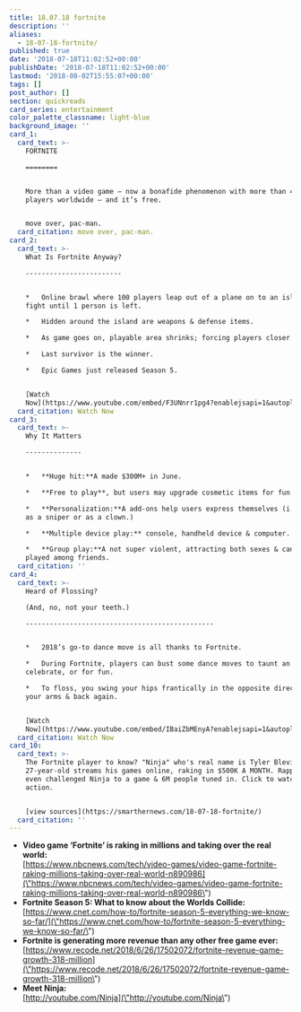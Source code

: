```yaml
---
title: 18.07.18 fortnite
description: ''
aliases:
  - 18-07-18-fortnite/
published: true
date: '2018-07-18T11:02:52+00:00'
publishDate: '2018-07-18T11:02:52+00:00'
lastmod: '2018-08-02T15:55:07+00:00'
tags: []
post_author: []
section: quickreads
card_series: entertainment
color_palette_classname: light-blue
background_image: ''
card_1:
  card_text: >-
    FORTNITE

    ========


    More than a video game – now a bonafide phenomenon with more than 45M
    players worldwide – and it’s free.


    move over, pac-man.
  card_citation: move over, pac-man.
card_2:
  card_text: >-
    What Is Fortnite Anyway?

    ------------------------


    *   Online brawl where 100 players leap out of a plane on to an island &
    fight until 1 person is left.

    *   Hidden around the island are weapons & defense items.

    *   As game goes on, playable area shrinks; forcing players closer.

    *   Last survivor is the winner.

    *   Epic Games just released Season 5.


    [Watch
    Now](https://www.youtube.com/embed/F3UNnrr1pg4?enablejsapi=1&autoplay=1&rel=0)
  card_citation: Watch Now
card_3:
  card_text: >-
    Why It Matters

    --------------


    *   **Huge hit:**A made $300M+ in June.

    *   **Free to play**, but users may upgrade cosmetic items for fun.

    *   **Personalization:**A add-ons help users express themselves (i.e. play
    as a sniper or as a clown.)

    *   **Multiple device play:** console, handheld device & computer.

    *   **Group play:**A not super violent, attracting both sexes & can be
    played among friends.
  card_citation: ''
card_4:
  card_text: >-
    Heard of Flossing?  

    (And, no, not your teeth.)

    -----------------------------------------------


    *   2018’s go-to dance move is all thanks to Fortnite.

    *   During Fortnite, players can bust some dance moves to taunt an opponent,
    celebrate, or for fun.

    *   To floss, you swing your hips frantically in the opposite direction of
    your arms & back again.


    [Watch
    Now](https://www.youtube.com/embed/IBaiZbMEnyA?enablejsapi=1&autoplay=1&rel=0)
  card_citation: Watch Now
card_10:
  card_text: >-
    The Fortnite player to know? "Ninja" who's real name is Tyler Blevins.
    27-year-old streams his games online, raking in $500K A MONTH. Rapper Drake
    even challenged Ninja to a game & 6M people tuned in. Click to watch him in
    action.


    [view sources](https://smarthernews.com/18-07-18-fortnite/)
  card_citation: ''
---
```

*   **Video game ‘Fortnite’ is raking in millions and taking over the real world:**  
    [https://www.nbcnews.com/tech/video-games/video-game-fortnite-raking-millions-taking-over-real-world-n890986](\"https://www.nbcnews.com/tech/video-games/video-game-fortnite-raking-millions-taking-over-real-world-n890986\")
*   **Fortnite Season 5: What to know about the Worlds Collide:**  
    [https://www.cnet.com/how-to/fortnite-season-5-everything-we-know-so-far/](\"https://www.cnet.com/how-to/fortnite-season-5-everything-we-know-so-far/\")
*   **Fortnite is generating more revenue than any other free game ever:**  
    [https://www.recode.net/2018/6/26/17502072/fortnite-revenue-game-growth-318-million](\"https://www.recode.net/2018/6/26/17502072/fortnite-revenue-game-growth-318-million\")
*   **Meet Ninja:**  
    [http://youtube.com/Ninja](\"http://youtube.com/Ninja\")